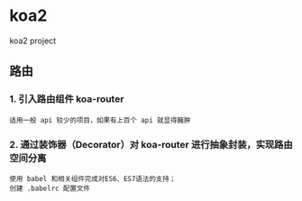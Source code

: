 # koa2
koa2 project

## 路由
### 1. 引入路由组件 koa-router
    适用一般 api 较少的项目，如果有上百个 api 就显得臃肿
### 2. 通过装饰器（Decorator）对 koa-router 进行抽象封装，实现路由空间分离
    使用 babel 和相关组件完成对ES6、ES7语法的支持；
    创建 .babelrc 配置文件